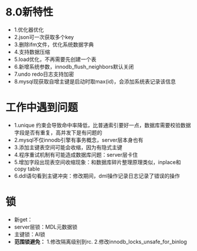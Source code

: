 # 8.0新特性
- 1.优化器优化
- 2.json可一次获取多个key
- 3.删除ifm文件，优化系统数据字典
- 4.支持数据压缩
- 5.load优化，不再需要先创建一个表
- 6.新增系统参数，innodb_flush_neighbors默认关闭
- 7.undo redo日志支持加密
- 8.mysql现获取自增主键是启动时取max(id)，会添加系统表记录该信息

# 工作中遇到问题
- 1.unique 约束会导致命中率降低，比普通索引要好一点，数据库需要校验数据字段是否有重复，高并发下是有问题的
- 2.mysql不仅innodb引擎有事务概念，server层本身也有
- 3.添加主键表空间可能会收缩，因为有隐式主键
- 4.程序重试机制有可能造成数据库问题：server层卡住
- 5.增加字段出现表空间收缩现象：和数据库碎片整理原理类似，inplace和copy table
- 6.ddl语句看到主键冲突：修改期间，dml操作记录日志记录了错误的操作

# 锁
- 新get：
- server层锁：MDL元数据锁
- 主键锁：AI锁
- **范围锁避免：**
1.修改隔离级别到rc.
2.修改innodb_locks_unsafe_for_binlog